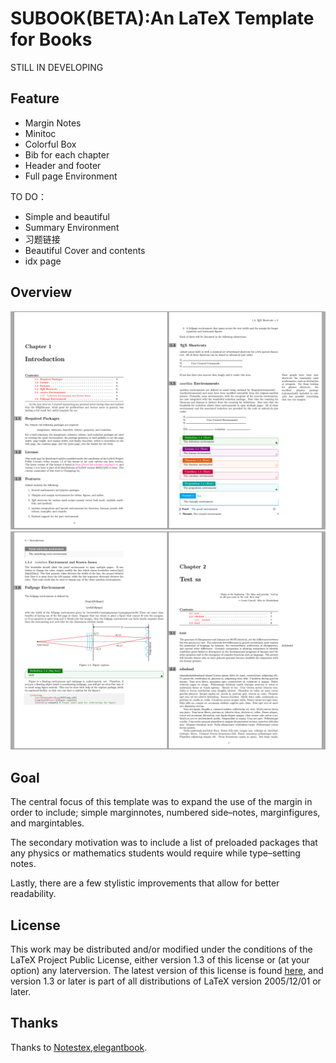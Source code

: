 <!-- Author : Dongsheng Deng & Liam Huang-->
<!-- Program Email: elegantlatex2e@gmail.com -->

# SUBOOK(BETA):An LaTeX Template for Books
STILL IN DEVELOPING
## Feature
* Margin Notes
* Minitoc
* Colorful Box
* Bib for each chapter
* Header and footer
* Full page Environment

TO DO：
* Simple and beautiful
* Summary Environment
* 习题链接
* Beautiful Cover and contents
* idx page
## Overview
![img](img/overview1.png)
![img](img/overview2.png)

## Goal
The central focus of this template was to expand the use of the margin in order to include; simple marginnotes, numbered side–notes, marginfigures, and margintables. 

The secondary motivation was to include a list of
preloaded packages that any physics or mathematics students would require while type–setting notes. 

Lastly, there are a few stylistic improvements that allow for better readability.

## License

This work may be distributed and/or modified under the conditions of the LaTeX
Project Public License, either version 1.3 of this license or (at your option) any laterversion. The latest version of this license is found [here](http://www.latex-project.org/lppl.txt), and version 1.3 or later is part of all distributions of LaTeX version 2005/12/01 or later.

## Thanks
Thanks to [Notestex](https://github.com/Adhumunt/NotesTeX),[elegantbook](https://github.com/ElegantLaTeX/ElegantBook).